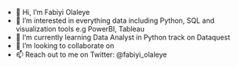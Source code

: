 - 👋 Hi, I’m Fabiyi Olaleye 
- 👀 I’m interested in everything data including Python, SQL and visualization tools e.g PowerBI, Tableau
- 🌱 I’m currently learning Data Analyst in Python track on Dataquest 
- 💞️ I’m looking to collaborate on 
- 📫 Reach out to me on Twitter: @fabiyi_olaleye

<!---
Olaleye14/Olaleye14 is a ✨ special ✨ repository because its `README.md` (this file) appears on your GitHub profile.
You can click the Preview link to take a look at your changes.
--->
